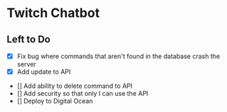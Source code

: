 # Twitch Chatbot

## Left to Do

* [x] Fix bug where commands that aren't found in the database crash the server
* [x] Add update to API
* [] Add ability to delete command to API
* [] Add security so that only I can use the API
* [] Deploy to Digital Ocean